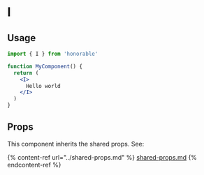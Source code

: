 # I

## Usage

```jsx
import { I } from 'honorable'

function MyComponent() {
  return (
    <I>
      Hello world
    </I>
  )
}
```

## Props

This component inherits the shared props. See:

{% content-ref url="../shared-props.md" %}
[shared-props.md](../shared-props.md)
{% endcontent-ref %}

